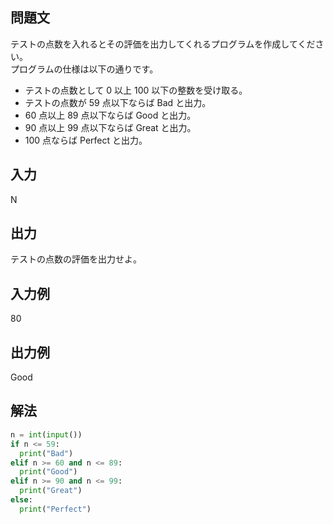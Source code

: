 ## 問題文
テストの点数を入れるとその評価を出力してくれるプログラムを作成してください。  
プログラムの仕様は以下の通りです。  
- テストの点数として 0 以上 100 以下の整数を受け取る。
- テストの点数が 59 点以下ならば Bad と出力。
- 60 点以上 89 点以下ならば Good と出力。
- 90 点以上 99 点以下ならば Great と出力。
- 100 点ならば Perfect と出力。
## 入力
N
## 出力
テストの点数の評価を出力せよ。
## 入力例
80
## 出力例
Good
## 解法

```python
n = int(input())
if n <= 59:
  print("Bad")
elif n >= 60 and n <= 89:
  print("Good")
elif n >= 90 and n <= 99:
  print("Great")
else:
  print("Perfect")
  